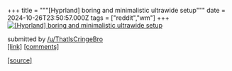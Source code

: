 +++
title = """[Hyprland] boring and minimalistic ultrawide setup"""
date = 2024-10-26T23:50:57.000Z
tags = ["reddit","wm"]
+++
[![[Hyprland] boring and minimalistic ultrawide setup](https://b.thumbs.redditmedia.com/0iLe2EIdnnneOGVfcxOgMs3tqCk-TPVGy-us90R2Qrs.jpg "[Hyprland] boring and minimalistic ultrawide setup")](https://www.reddit.com/r/unixporn/comments/1gcya9r/hyprland_boring_and_minimalistic_ultrawide_setup/)

submitted by [/u/ThatIsCringeBro](https://www.reddit.com/user/ThatIsCringeBro)  
[\[link\]](https://www.reddit.com/gallery/1gcya9r) [\[comments\]](https://www.reddit.com/r/unixporn/comments/1gcya9r/hyprland_boring_and_minimalistic_ultrawide_setup/)

[[source]](https://www.reddit.com/r/unixporn/comments/1gcya9r/hyprland_boring_and_minimalistic_ultrawide_setup/)
